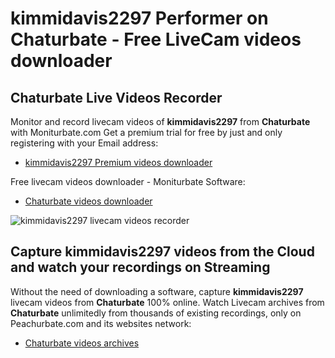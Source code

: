 # kimmidavis2297 Performer on Chaturbate - Free LiveCam videos downloader

## Chaturbate Live Videos Recorder

Monitor and record livecam videos of **kimmidavis2297** from **Chaturbate** with Moniturbate.com
Get a premium trial for free by just and only registering with your Email address:
* [kimmidavis2297 Premium videos downloader](https://moniturbate.com/request-demo-licence-key.html)

Free livecam videos downloader - Moniturbate Software:
* [Chaturbate videos downloader](https://moniturbate.com/moniturbate-download-software.html)

![kimmidavis2297 livecam videos recorder](https://peachurnet.com/templates/moniturbate-software.png)


## Capture kimmidavis2297 videos from the Cloud and watch your recordings on Streaming

Without the need of downloading a software, capture **kimmidavis2297** livecam videos from **Chaturbate** 100% online.
Watch Livecam archives from **Chaturbate** unlimitedly from thousands of existing recordings, only on Peachurbate.com and its websites network:
* [Chaturbate videos archives](https://peachurnet.com/)